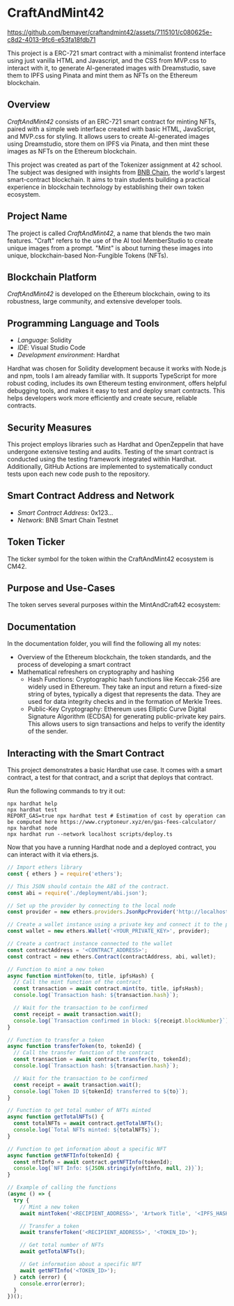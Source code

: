 # CraftAndMint42

https://github.com/bemayer/craftandmint42/assets/7115101/c080625e-c8d2-4013-9fc6-e53fa18fdb71

This project is a ERC-721 smart contract with a minimalist frontend interface using just vanilla HTML and Javascript, and the CSS from MVP.css to interact with it, to generate AI-generated images with Dreamstudio, save them to IPFS using Pinata and mint them as NFTs on the Ethereum blockchain.

## Overview
*CraftAndMint42* consists of an ERC-721 smart contract for minting NFTs, paired with a simple web interface created with basic HTML, JavaScript, and MVP.css for styling. It allows users to create AI-generated images using Dreamstudio, store them on IPFS via Pinata, and then mint these images as NFTs on the Ethereum blockchain.

This project was created as part of the Tokenizer assignment at 42 school. The subject was designed with insights from [BNB Chain](https://www.bnbchain.org/), the world's largest smart-contract blockchain. It aims to train students building a practical experience in blockchain technology by establishing their own token ecosystem.


## Project Name
The project is called *CraftAndMint42*, a name that blends the two main features. "Craft" refers to the use of the AI tool MemberStudio to create unique images from a prompt. "Mint" is about turning these images into unique, blockchain-based Non-Fungible Tokens (NFTs).

## Blockchain Platform
*CraftAndMint42* is developed on the Ethereum blockchain, owing to its robustness, large community, and extensive developer tools.

## Programming Language and Tools
- *Language*: Solidity
- *IDE*: Visual Studio Code
- *Development environment*: Hardhat

Hardhat was chosen for Solidity development because it works with Node.js and npm, tools I am already familiar with. It supports TypeScript for more robust coding, includes its own Ethereum testing environment, offers helpful debugging tools, and makes it easy to test and deploy smart contracts. This helps developers work more efficiently and create secure, reliable contracts.

## Security Measures
This project employs libraries such as Hardhat and OpenZeppelin that have undergone extensive testing and audits.
Testing of the smart contract is conducted using the testing framework integrated within Hardhat.
Additionally, GitHub Actions are implemented to systematically conduct tests upon each new code push to the repository.

## Smart Contract Address and Network
- *Smart Contract Address*: 0x123...
- *Network*: BNB Smart Chain Testnet

## Token Ticker
The ticker symbol for the token within the CraftAndMint42 ecosystem is CM42.

## Purpose and Use-Cases
The token serves several purposes within the MintAndCraft42 ecosystem:

## Documentation
In the documentation folder, you will find the following all my notes:
- Overview of the Ethereum blockchain, the token standards, and the process of developing a smart contract
- Mathematical refreshers on cryptography and hashing
  - Hash Functions: Cryptographic hash functions like Keccak-256 are widely used in Ethereum. They take an input and return a fixed-size string of bytes, typically a digest that represents the data. They are used for data integrity checks and in the formation of Merkle Trees.
  - Public-Key Cryptography: Ethereum uses Elliptic Curve Digital Signature Algorithm (ECDSA) for generating public-private key pairs. This allows users to sign transactions and helps to verify the identity of the sender.


## Interacting with the Smart Contract

This project demonstrates a basic Hardhat use case. It comes with a smart contract, a test for that contract, and a script that deploys that contract.

Run the following commands to try it out:

```shell
npx hardhat help
npx hardhat test
REPORT_GAS=true npx hardhat test # Estimation of cost by operation can be computed here https://www.cryptoneur.xyz/en/gas-fees-calculator/
npx hardhat node
npx hardhat run --network localhost scripts/deploy.ts
```

Now that you have a running Hardhat node and a deployed contract, you can interact with it via ethers.js.

```javascript
// Import ethers library
const { ethers } = require('ethers');

// This JSON should contain the ABI of the contract.
const abi = require('./deployment/abi.json');

// Set up the provider by connecting to the local node
const provider = new ethers.providers.JsonRpcProvider('http://localhost:8545');

// Create a wallet instance using a private key and connect it to the provider
const wallet = new ethers.Wallet('<YOUR_PRIVATE_KEY>', provider);

// Create a contract instance connected to the wallet
const contractAddress = '<CONTRACT_ADDRESS>';
const contract = new ethers.Contract(contractAddress, abi, wallet);

// Function to mint a new token
async function mintToken(to, title, ipfsHash) {
  // Call the mint function of the contract
  const transaction = await contract.mint(to, title, ipfsHash);
  console.log(`Transaction hash: ${transaction.hash}`);

  // Wait for the transaction to be confirmed
  const receipt = await transaction.wait();
  console.log(`Transaction confirmed in block: ${receipt.blockNumber}`);
}

// Function to transfer a token
async function transferToken(to, tokenId) {
  // Call the transfer function of the contract
  const transaction = await contract.transfer(to, tokenId);
  console.log(`Transaction hash: ${transaction.hash}`);

  // Wait for the transaction to be confirmed
  const receipt = await transaction.wait();
  console.log(`Token ID ${tokenId} transferred to ${to}`);
}

// Function to get total number of NFTs minted
async function getTotalNFTs() {
  const totalNFTs = await contract.getTotalNFTs();
  console.log(`Total NFTs minted: ${totalNFTs}`);
}

// Function to get information about a specific NFT
async function getNFTInfo(tokenId) {
  const nftInfo = await contract.getNFTInfo(tokenId);
  console.log(`NFT Info: ${JSON.stringify(nftInfo, null, 2)}`);
}

// Example of calling the functions
(async () => {
  try {
    // Mint a new token
    await mintToken('<RECIPIENT_ADDRESS>', 'Artwork Title', '<IPFS_HASH_OF_ARTWORK>');

    // Transfer a token
    await transferToken('<RECIPIENT_ADDRESS>', '<TOKEN_ID>');

    // Get total number of NFTs
    await getTotalNFTs();

    // Get information about a specific NFT
    await getNFTInfo('<TOKEN_ID>');
  } catch (error) {
    console.error(error);
  }
})();
```
